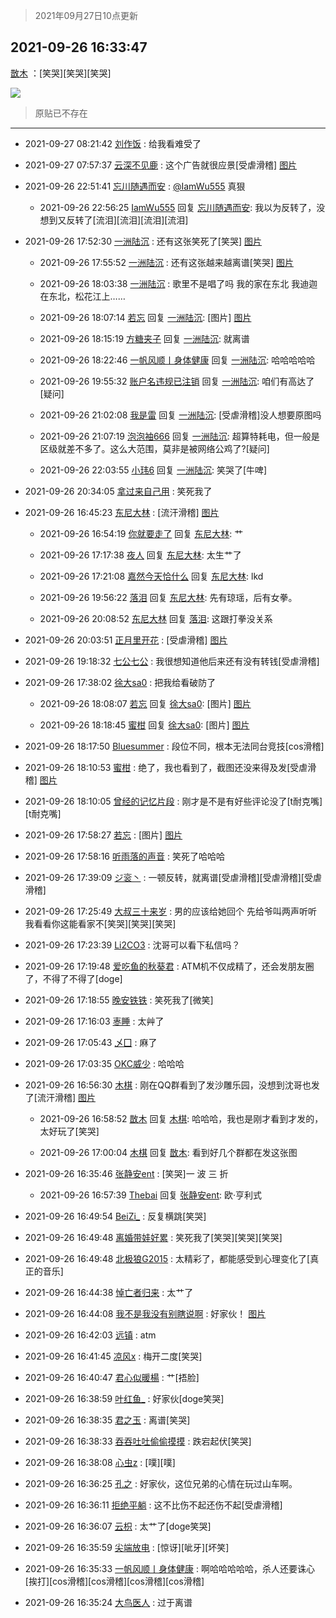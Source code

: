 > 2021年09月27日10点更新
<link rel="stylesheet" href="https://cdn.jsdelivr.net/gh/taotie6/sampleJSON@main/css/photo_show.css">
<meta name="referrer" content="no-referrer" />


 ## 2021-09-26 16:33:47 

 [㪚木](https://www.coolapk.com/feed/30275286?shareKey=MmJjMTAyNzYzNGQxNjE1MDM2OTk~) ：[笑哭][笑哭][笑哭] 

<div class="album">
<img class="img-item" src="http://image.coolapk.com/feed/2021/0926/16/1081091_f8321777_5225_8834@1170x1670.jpeg" />
</div>

> 原贴已不存在 

 ------- 

- 2021-09-27 08:21:42 [刘作饭](uid=3486920) : 给我看难受了 

- 2021-09-27 07:57:37 [云深不见鹿](uid=630963) : 这个广告就很应景[受虐滑稽] [图片](http://image.coolapk.com/feed/2021/0927/07/630963_00dbf15c_0656_0109@1440x3100.jpeg)

- 2021-09-26 22:51:41 [忘川随遇而安](uid=3469258) : <a class="feed-link-uname" href="/u/IamWu555">@IamWu555</a> 真狠 

    - 2021-09-26 22:56:25 [IamWu555](uid=1624371) 回复 [忘川随遇而安](uid=3469258): 我以为反转了，没想到又反转了[流泪][流泪][流泪][流泪] 

- 2021-09-26 17:52:30 [一洲陆沉](uid=889471) : 还有这张笑死了[笑哭] [图片](http://image.coolapk.com/feed/2021/0926/17/889471_8a91df54_9948_9102@1233x1280.jpeg)

    - 2021-09-26 17:55:52 [一洲陆沉](uid=889471) : 还有这张越来越离谱[笑哭] [图片](http://image.coolapk.com/feed/2021/0926/17/889471_aabb48d0_0151_5503@1558x5320.jpeg)

    - 2021-09-26 18:03:38 [一洲陆沉](uid=889471) : 歌里不是唱了吗 我的家在东北 我迪迦在东北，松花江上…… 

    - 2021-09-26 18:07:14 [若忘](uid=459610) 回复 [一洲陆沉](uid=889471): [图片] [图片](http://image.coolapk.com/feed/2021/0926/18/459610_4ba31282_0834_0865@400x400.jpeg)

    - 2021-09-26 18:15:19 [方糖夹子](uid=3319968) 回复 [一洲陆沉](uid=889471): 就离谱 

    - 2021-09-26 18:22:46 [一帆风顺丨身体健康](uid=1106788) 回复 [一洲陆沉](uid=889471): 哈哈哈哈哈 

    - 2021-09-26 19:55:32 [账户名违规已注销](uid=1039732) 回复 [一洲陆沉](uid=889471): 咱们有高达了[疑问] 

    - 2021-09-26 21:02:08 [我是雷](uid=943098) 回复 [一洲陆沉](uid=889471): [受虐滑稽]没人想要原图吗 

    - 2021-09-26 21:07:19 [泡泡袖666](uid=2844894) 回复 [一洲陆沉](uid=889471): 超算特耗电，但一般是区级就差不多了。这么大范围，莫非是被网络公鸡了?[疑问] 

    - 2021-09-26 22:03:55 [小玮6](uid=2732807) 回复 [一洲陆沉](uid=889471): 笑哭了[牛啤] 

- 2021-09-26 20:34:05 [拿过来自己用](uid=1371810) : 笑死我了 

- 2021-09-26 16:45:23 [东尼大林](uid=1612569) : [流汗滑稽] [图片](http://image.coolapk.com/feed/2021/0926/16/1612569_cb3d4796_5921_3705@1080x3499.jpeg)

    - 2021-09-26 16:54:19 [你就要走了](uid=3251026) 回复 [东尼大林](uid=1612569): 艹 

    - 2021-09-26 17:17:38 [夜人](uid=561987) 回复 [东尼大林](uid=1612569): 太生艹了 

    - 2021-09-26 17:21:08 [嘉然今天恰什么](uid=9885931) 回复 [东尼大林](uid=1612569): lkd 

    - 2021-09-26 19:56:22 [落泪](uid=853402) 回复 [东尼大林](uid=1612569): 先有琼瑶，后有女拳。 

    - 2021-09-26 20:08:52 [东尼大林](uid=1612569) 回复 [落泪](uid=853402): 这跟打拳没关系 

- 2021-09-26 20:03:51 [正月里开花](uid=1789461) : [受虐滑稽] [图片](http://image.coolapk.com/feed/2021/0926/20/1789461_c3cb3540_7830_0514@1080x448.jpeg)

- 2021-09-26 19:18:32 [七公七公](uid=1763604) : 我很想知道他后来还有没有转钱[受虐滑稽] 

- 2021-09-26 17:38:02 [徐大sa0](uid=1870200) : 把我给看破防了 

    - 2021-09-26 18:08:07 [若忘](uid=459610) 回复 [徐大sa0](uid=1870200): [图片] [图片](http://image.coolapk.com/feed/2021/0926/18/459610_7d71b5a4_0886_3183@640x569.jpeg)

    - 2021-09-26 18:18:45 [蜜柑](uid=1097842) 回复 [徐大sa0](uid=1870200): [图片] [图片](http://image.coolapk.com/feed/2021/0926/18/1097842_e65b3408_1524_2184@222x207.jpeg)

- 2021-09-26 18:17:50 [Bluesummer](uid=2181420) : 段位不同，根本无法同台竞技[cos滑稽] 

- 2021-09-26 18:10:53 [蜜柑](uid=1097842) : 绝了，我也看到了，截图还没来得及发[受虐滑稽] [图片](http://image.coolapk.com/feed/2021/0926/18/1097842_b53d5958_1052_4237@1080x1668.jpeg)

- 2021-09-26 18:10:05 [曾经的记忆片段](uid=2703645) : 刚才是不是有好些评论没了[t耐克嘴][t耐克嘴] 

- 2021-09-26 17:58:27 [若忘](uid=459610) : [图片] [图片](http://image.coolapk.com/feed/2021/0926/17/459610_c5334238_0306_5237@620x706.jpeg)

- 2021-09-26 17:58:16 [听雨落的声音](uid=3650984) : 笑死了哈哈哈 

- 2021-09-26 17:39:09 [ジ衮丶](uid=494451) : 一顿反转，就离谱[受虐滑稽][受虐滑稽][受虐滑稽] 

- 2021-09-26 17:25:49 [大叔三十来岁](uid=5360167) : 男的应该给她回个  先给爷叫两声听听  我看看你这能看家不[笑哭][笑哭][笑哭] 

- 2021-09-26 17:23:39 [Li2CO3](uid=1318315) : 沈哥可以看下私信吗？ 

- 2021-09-26 17:19:48 [爱吃鱼的秋葵君](uid=1197189) : ATM机不仅成精了，还会发朋友圈了，不得了不得了[doge] 

- 2021-09-26 17:18:55 [晚安铁铁](uid=2870621) : 笑死我了[微笑] 

- 2021-09-26 17:16:03 [栆睡](uid=2246713) : 太艸了 

- 2021-09-26 17:05:43 [乄囗](uid=759206) : 麻了 

- 2021-09-26 17:03:35 [OKC威少](uid=1088895) : 哈哈哈 

- 2021-09-26 16:56:30 [木棋](uid=1166633) : 刚在QQ群看到了发沙雕乐园，没想到沈哥也发了[流汗滑稽] [图片](http://image.coolapk.com/feed/2021/0926/16/1166633_8fa11022_6587_8084@1080x2400.jpeg)

    - 2021-09-26 16:58:52 [㪚木](uid=1081091) 回复 [木棋](uid=1166633): 哈哈哈，我也是刚才看到才发的，太好玩了[笑哭] 

    - 2021-09-26 17:00:04 [木棋](uid=1166633) 回复 [㪚木](uid=1081091): 看到好几个群都在发这张图 

- 2021-09-26 16:35:46 [张静安ent](uid=2086642) : [笑哭]一 波 三 折 

    - 2021-09-26 16:57:39 [Thebai](uid=2638515) 回复 [张静安ent](uid=2086642): 欧·亨利式 

- 2021-09-26 16:49:54 [BeiZi_](uid=2094091) : 反复横跳[笑哭] 

- 2021-09-26 16:49:48 [离婚带娃好累](uid=8385282) : 笑死我了[笑哭][笑哭][笑哭] 

- 2021-09-26 16:49:48 [北极狼G2015](uid=1022608) : 太精彩了，都能感受到心理变化了[真正的音乐] 

- 2021-09-26 16:44:38 [悼亡者归来](uid=2627573) : 太艹了 

- 2021-09-26 16:44:08 [我不是我没有别瞎说啊](uid=2231912) : 好家伙！ [图片](http://image.coolapk.com/feed/2021/0926/16/2231912_fe547bea_5846_969@700x700.jpeg)

- 2021-09-26 16:42:03 [远镇](uid=1471248) : atm 

- 2021-09-26 16:41:45 [凉风x](uid=1300277) : 梅开二度[笑哭] 

- 2021-09-26 16:40:47 [君心似暖楊](uid=3303409) : 艹[捂脸] 

- 2021-09-26 16:38:59 [叶红鱼_](uid=728808) : 好家伙[doge笑哭] 

- 2021-09-26 16:38:35 [君之玉](uid=928858) : 离谱[笑哭] 

- 2021-09-26 16:38:33 [吞吞吐吐偷偷摸摸](uid=4177414) : 跌宕起伏[笑哭] 

- 2021-09-26 16:38:08 [心虫z](uid=151532) : [噗][噗] 

- 2021-09-26 16:36:25 [孔之](uid=2621308) : 好家伙，这位兄弟的心情在玩过山车啊。 

- 2021-09-26 16:36:11 [拒绝平躺](uid=1706749) : 这不比伤不起还伤不起[受虐滑稽] 

- 2021-09-26 16:36:07 [云枳](uid=4374824) : 太艹了[doge笑哭] 

- 2021-09-26 16:35:59 [尖端放电](uid=339765) : [惊讶][呲牙][坏笑] 

- 2021-09-26 16:35:33 [一帆风顺丨身体健康](uid=1106788) : 啊哈哈哈哈哈，杀人还要诛心[挨打][cos滑稽][cos滑稽][cos滑稽][cos滑稽] 

- 2021-09-26 16:35:24 [大鸟医人](uid=1511304) : 过于离谱 

